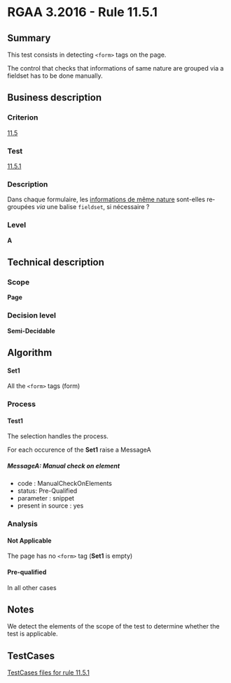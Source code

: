 # RGAA 3.2016 - Rule 11.5.1

## Summary
This test consists in detecting `<form>` tags on the page.

The control that checks that informations of same nature are grouped via a fieldset has to be done manually.

## Business description

### Criterion
[11.5](http://references.modernisation.gouv.fr/rgaa-accessibilite/criteres.html#crit-11-5)

### Test
[11.5.1](http://references.modernisation.gouv.fr/rgaa-accessibilite/criteres.html#test-11-5-1)

### Description
<div lang="fr">Dans chaque formulaire, les <a href="http://references.modernisation.gouv.fr/rgaa-accessibilite/glossaire.html#bloc-dinformations-de-mme-nature">informations de m&#xEA;me nature</a> sont-elles regroup&#xE9;es <i>via</i> une balise <code lang="en">fieldset</code>, si n&#xE9;cessaire&nbsp;?</div>

### Level
**A**

## Technical description

### Scope
**Page**

### Decision level
**Semi-Decidable**

## Algorithm

#### Set1

All the `<form>` tags (form)

### Process

#### Test1

The selection handles the process.

For each occurence of the **Set1** raise a MessageA

##### MessageA: Manual check on element

-   code : ManualCheckOnElements
-   status: Pre-Qualified
-   parameter : snippet
-   present in source : yes

### Analysis

#### Not Applicable

The page has no `<form>` tag (**Set1** is empty)

#### Pre-qualified

In all other cases

## Notes

We detect the elements of the scope of the test to determine whether the
test is applicable.



##  TestCases

[TestCases files for rule 11.5.1](https://github.com/Asqatasun/Asqatasun/tree/develop/rules/rules-rgaa3.2016/src/test/resources/testcases/rgaa32016/Rgaa32016Rule110501/)


